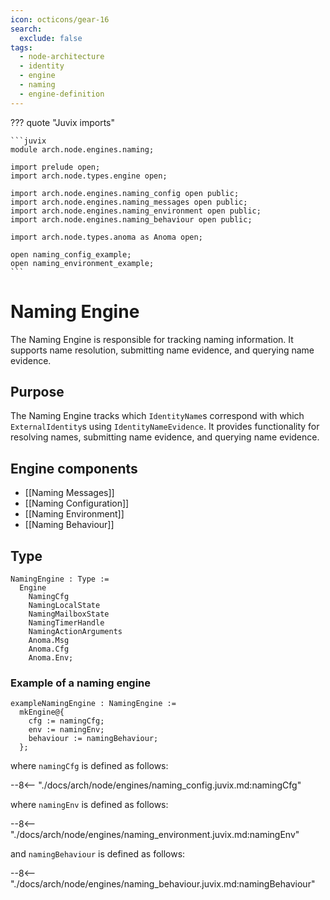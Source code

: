 ```yaml
---
icon: octicons/gear-16
search:
  exclude: false
tags:
  - node-architecture
  - identity
  - engine
  - naming
  - engine-definition
---
```


??? quote "Juvix imports"

    ```juvix
    module arch.node.engines.naming;

    import prelude open;
    import arch.node.types.engine open;

    import arch.node.engines.naming_config open public;
    import arch.node.engines.naming_messages open public;
    import arch.node.engines.naming_environment open public;
    import arch.node.engines.naming_behaviour open public;

    import arch.node.types.anoma as Anoma open;

    open naming_config_example;
    open naming_environment_example;
    ```

# Naming Engine

The Naming Engine is responsible for tracking naming information. It supports name
resolution, submitting name evidence, and querying name evidence.

## Purpose

The Naming Engine tracks which `IdentityName`s correspond with which `ExternalIdentity`s
using `IdentityNameEvidence`. It provides functionality for resolving names, submitting
name evidence, and querying name evidence.

## Engine components

- [[Naming Messages]]
- [[Naming Configuration]]
- [[Naming Environment]]
- [[Naming Behaviour]]

## Type

<!-- --8<-- [start:NamingEngine] -->
```juvix
NamingEngine : Type :=
  Engine
    NamingCfg
    NamingLocalState
    NamingMailboxState
    NamingTimerHandle
    NamingActionArguments
    Anoma.Msg
    Anoma.Cfg
    Anoma.Env;
```
<!-- --8<-- [end:NamingEngine] -->

### Example of a naming engine

<!-- --8<-- [start:exampleNamingEngine] -->
```juvix
exampleNamingEngine : NamingEngine :=
  mkEngine@{
    cfg := namingCfg;
    env := namingEnv;
    behaviour := namingBehaviour;
  };
```
<!-- --8<-- [start:exampleNamingEngine] -->

where `namingCfg` is defined as follows:

--8<-- "./docs/arch/node/engines/naming_config.juvix.md:namingCfg"

where `namingEnv` is defined as follows:

--8<-- "./docs/arch/node/engines/naming_environment.juvix.md:namingEnv"

and `namingBehaviour` is defined as follows:

--8<-- "./docs/arch/node/engines/naming_behaviour.juvix.md:namingBehaviour"

